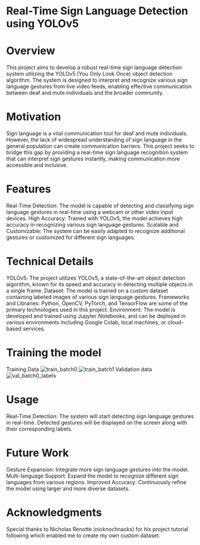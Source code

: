 # Real-Time Sign Language Detection using YOLOv5
# Overview
This project aims to develop a robust real-time sign language detection system utilizing the YOLOv5 (You Only Look Once) object detection algorithm. The system is designed to interpret and recognize various sign language gestures from live video feeds, enabling effective communication between deaf and mute individuals and the broader community.
# Motivation
Sign language is a vital communication tool for deaf and mute individuals. However, the lack of widespread understanding of sign language in the general population can create communication barriers. This project seeks to bridge this gap by providing a real-time sign language recognition system that can interpret sign gestures instantly, making communication more accessible and inclusive.
# Features
Real-Time Detection: The model is capable of detecting and classifying sign language gestures in real-time using a webcam or other video input devices.
High Accuracy: Trained with YOLOv5, the model achieves high accuracy in recognizing various sign language gestures.
Scalable and Customizable: The system can be easily adapted to recognize additional gestures or customized for different sign languages.
# Technical Details
YOLOv5: The project utilizes YOLOv5, a state-of-the-art object detection algorithm, known for its speed and accuracy in detecting multiple objects in a single frame.
Dataset: The model is trained on a custom dataset containing labeled images of various sign language gestures.
Frameworks and Libraries: Python, OpenCV, PyTorch, and TensorFlow are some of the primary technologies used in this project.
Environment: The model is developed and trained using Jupyter Notebooks, and can be deployed in various environments including Google Colab, local machines, or cloud-based services.
# Training the model
Training Data
![train_batch0](https://github.com/user-attachments/assets/d732b84e-5f58-4f9d-a3f7-9101a26a5ded)
![train_batch1](https://github.com/user-attachments/assets/d63cd54d-85f0-40ea-814f-18e13b8875ed)
Validation data 
![val_batch0_labels](https://github.com/user-attachments/assets/1e7de8ce-ea96-4987-9558-e0f29ebb3819)
# Usage
Real-Time Detection: The system will start detecting sign language gestures in real-time. Detected gestures will be displayed on the screen along with their corresponding labels.
# Future Work
Gesture Expansion: Integrate more sign language gestures into the model.
Multi-language Support: Expand the model to recognize different sign languages from various regions.
Improved Accuracy: Continuously refine the model using larger and more diverse datasets.
# Acknowledgments
Special thanks to Nicholas Renotte (nicknochnacks) for his project tutorial following which enabled me to create my own custom dataset.
